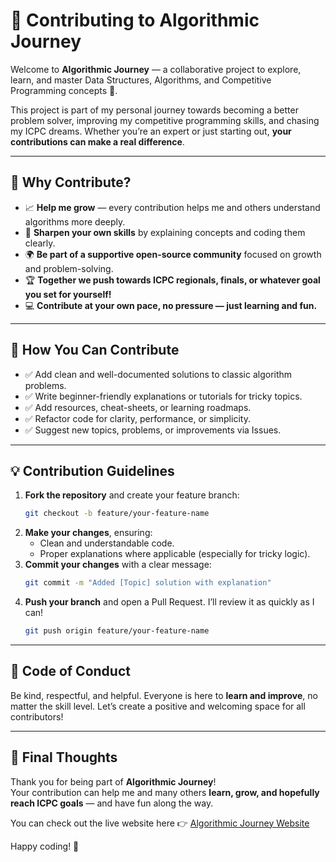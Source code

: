 # 🤝 Contributing to Algorithmic Journey

Welcome to **Algorithmic Journey** — a collaborative project to explore, learn, and master Data Structures, Algorithms, and Competitive Programming concepts 🚀.

This project is part of my personal journey towards becoming a better problem solver, improving my competitive programming skills, and chasing my ICPC dreams. Whether you’re an expert or just starting out, **your contributions can make a real difference**.

---

## 🎯 Why Contribute?

- 📈 **Help me grow** — every contribution helps me and others understand algorithms more deeply.
- 🧠 **Sharpen your own skills** by explaining concepts and coding them clearly.
- 🌍 **Be part of a supportive open-source community** focused on growth and problem-solving.
- 🏆 **Together we push towards ICPC regionals, finals, or whatever goal you set for yourself!**
- 💻 **Contribute at your own pace, no pressure — just learning and fun.**

---

## 📝 How You Can Contribute

- ✅ Add clean and well-documented solutions to classic algorithm problems.
- ✅ Write beginner-friendly explanations or tutorials for tricky topics.
- ✅ Add resources, cheat-sheets, or learning roadmaps.
- ✅ Refactor code for clarity, performance, or simplicity.
- ✅ Suggest new topics, problems, or improvements via Issues.

---

## 💡 Contribution Guidelines

1. **Fork the repository** and create your feature branch:
    ```bash
    git checkout -b feature/your-feature-name
    ```
2. **Make your changes**, ensuring:
   - Clean and understandable code.
   - Proper explanations where applicable (especially for tricky logic).
3. **Commit your changes** with a clear message:
    ```bash
    git commit -m "Added [Topic] solution with explanation"
    ```
4. **Push your branch** and open a Pull Request. I’ll review it as quickly as I can!
    ```bash
    git push origin feature/your-feature-name
    ```

---

## 📢 Code of Conduct

Be kind, respectful, and helpful. Everyone is here to **learn and improve**, no matter the skill level. Let’s create a positive and welcoming space for all contributors!

---

## 🎉 Final Thoughts

Thank you for being part of **Algorithmic Journey**!  
Your contribution can help me and many others **learn, grow, and hopefully reach ICPC goals** — and have fun along the way.

You can check out the live website here 👉 [Algorithmic Journey Website](https://masteroojway.github.io/AlgorithmicJourney/)

Happy coding! 🚀
